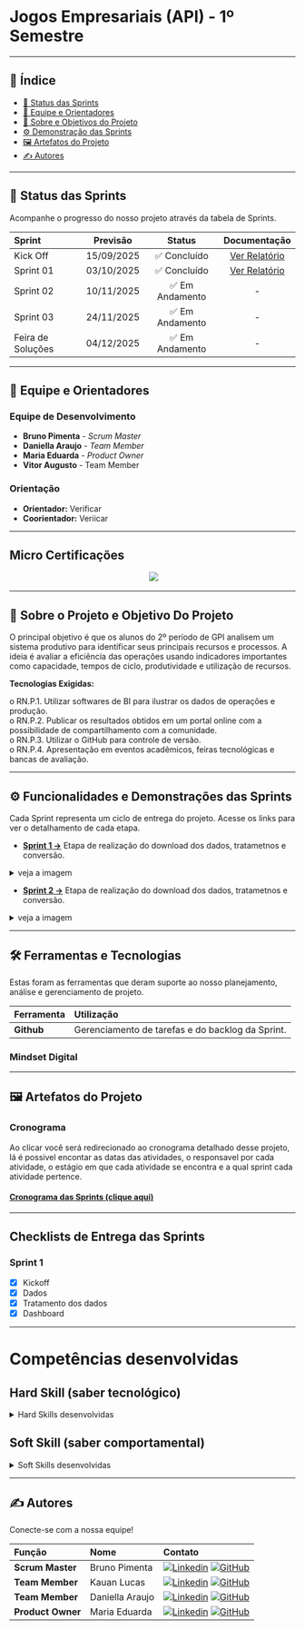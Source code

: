 # Jogos Empresariais (API) - 1º Semestre

> 

---

## 📝 Índice

- [🚀 Status das Sprints](#-status-das-sprints)
- [👥 Equipe e Orientadores](#-equipe-e-orientadores)
- [🎯 Sobre e Objetivos do Projeto](#-sobre-o-projeto-e-objetivo-do-projeto)
- [⚙️ Demonstração das Sprints](#️-funcionalidades-e-demonstrações-das-sprints)
- [🖼️ Artefatos do Projeto](#️-artefatos-do-projeto)
- [✍️ Autores](#️-autores)

---

## 🚀 Status das Sprints

Acompanhe o progresso do nosso projeto através da tabela de Sprints.

| Sprint | Previsão | Status | Documentação |
| :--- | :---: | :---: | :---: |
| Kick Off | 15/09/2025 | ✅ Concluído | [Ver Relatório](https://github.com/user-attachments/files/22416160/Requisitos.de.Cliente.PI.II.e.JE.-.GPI.2025.2.pdf) |
| Sprint 01 | 03/10/2025 | ✅ Concluído | [Ver Relatório](https://github.com/zorpinha/Jogos-empresariais/blob/5e1f55867ed2838a0584764dadd21dfb8ced138b/sprints/Sprint%201.md) |
| Sprint 02 | 10/11/2025 | ✅ Em Andamento| - |
| Sprint 03 | 24/11/2025 | ✅ Em Andamento | - |
| Feira de Soluções| 04/12/2025 | ✅ Em Andamento | - |
---

## 👥 Equipe e Orientadores

### Equipe de Desenvolvimento
- **Bruno Pimenta** - *Scrum Master*
- **Daniella Araujo** - *Team Member*
- **Maria Eduarda** - *Product Owner*
- **Vitor Augusto** - Team Member

### Orientação
- **Orientador:** Verificar
- **Coorientador:** Veriicar

---

## Micro Certificações
<p align="center">
 <img src="https://img.shields.io/badge/STATUS-CONCLUÍDO-GREEN"/>
</p>

---

## 🎯 Sobre o Projeto e Objetivo Do Projeto

O principal objetivo é que os alunos do 2º período de GPI analisem um sistema produtivo para identificar seus principais recursos e processos. A ideia é avaliar a eficiência das operações usando indicadores importantes como capacidade, tempos de ciclo, produtividade e utilização de recursos.

**Tecnologias Exigidas:**

o RN.P.1. Utilizar softwares de BI para ilustrar os dados de operações e produção.  
o RN.P.2. Publicar os resultados obtidos em um portal online com a possibilidade de compartilhamento com a comunidade.  
o RN.P.3. Utilizar o GitHub para controle de versão.   
o RN.P.4. Apresentação em eventos acadêmicos, feiras tecnológicas e bancas de avaliação.  

---

## ⚙️ Funcionalidades e Demonstrações das Sprints

Cada Sprint representa um ciclo de entrega do projeto. Acesse os links para ver o detalhamento de cada etapa.

- **[Sprint 1 →](https://github.com/zorpinha/Jogos-empresariais/blob/5e1f55867ed2838a0584764dadd21dfb8ced138b/sprints/Sprint%201.md)** Etapa de realização do download dos dados, tratametnos e conversão.
  
<details>
<summary> veja a imagem </summary>

![msedge_qBJo6xCjbw](https://github.com/user-attachments/assets/0dfcdf70-9a56-43c7-ba1f-e724666f4e89)

</details>

- **[Sprint 2 →](https://github.com/zorpinha/Jogos-empresariais/blob/a070455c45cf774956c509535cafe91107e02e9e/sprints/sprint%202.md)** Etapa de realização do download dos dados, tratametnos e conversão.
  
<details>
<summary> veja a imagem </summary>


</details>

---

## 🛠️ Ferramentas e Tecnologias

Estas foram as ferramentas que deram suporte ao nosso planejamento, análise e gerenciamento de projeto.

| Ferramenta | Utilização |
| :--- | :--- |
| **Github** | Gerenciamento de tarefas e do backlog da Sprint. |

### Mindset Digital


---

## 🖼️ Artefatos do Projeto

### Cronograma
Ao clicar você será redirecionado ao cronograma detalhado desse projeto, lá é possivel encontar as datas das atividades, o responsavel por cada atividade, o estágio em que cada atividade se encontra e a qual sprint cada atividade pertence.

#### [Cronograma das Sprints (clique aqui)](https://github.com/users/zorpinha/projects/13)

---


## Checklists de Entrega das Sprints

### Sprint 1
- [x] Kickoff
- [x] Dados
- [x] Tratamento dos dados
- [x] Dashboard

 ---

# Competências desenvolvidas


## Hard Skill (saber tecnológico)
<details>
<summary>Hard Skills desenvolvidas</summary>
  
| Tecnologia/Metodologia | Classificação |
| ---------------------- | ------------- |
| Trello | ☆ ☆ ☆ ☆ ☆ ☆ ☆ ☆ ☆ ☆ |

 
</details>

## Soft Skill (saber comportamental)
<details>
<summary>Soft Skills desenvolvidas</summary>

| Habilidades | Classificação |
| ---------------------- | ------------- |
| Proatividade | ☆ ☆ ☆ ☆ ☆ ☆ ☆ ☆ ☆ ☆ |
| Colaboração | ☆ ☆ ☆ ☆ ☆ ☆ ☆ ☆ ☆ ☆ |
| Trabalho em equipe |☆ ☆ ☆ ☆ ☆ ☆ ☆ ☆ ☆ ☆ |
| Pontualidade | ☆ ☆ ☆ ☆ ☆ ☆ ☆ ☆ ☆ ☆ |
| Criatividade | ☆ ☆ ☆ ☆ ☆ ☆ ☆ ☆ ☆ ☆ |
| Comunicação | ☆ ☆ ☆ ☆ ☆ ☆ ☆ ☆ ☆ ☆ |

</details>

---


## ✍️ Autores

Conecte-se com a nossa equipe!

| Função | Nome | Contato |
| :--- | :--- | :--- |
| **Scrum Master** | Bruno Pimenta | [![Linkedin](https://img.shields.io/badge/Linkedin-blue?style=flat-square&logo=Linkedin&logoColor=white)](https://www.linkedin.com/in/bruno-pimenta-b787522b4/) [![GitHub](https://img.shields.io/badge/GitHub-111217?style=flat-square&logo=github&logoColor=white)](https://github.com/zorpinha) |
| **Team Member** | Kauan Lucas | [![Linkedin](https://img.shields.io/badge/Linkedin-blue?style=flat-square&logo=Linkedin&logoColor=white)](...) [![GitHub](https://img.shields.io/badge/GitHub-111217?style=flat-square&logo=github&logoColor=white)](...) |
| **Team Member** | Daniella Araujo| [![Linkedin](https://img.shields.io/badge/Linkedin-blue?style=flat-square&logo=Linkedin&logoColor=white)](...) [![GitHub](https://img.shields.io/badge/GitHub-111217?style=flat-square&logo=github&logoColor=white)](...) |
| **Product Owner**| Maria Eduarda | [![Linkedin](https://img.shields.io/badge/Linkedin-blue?style=flat-square&logo=Linkedin&logoColor=white)](...) [![GitHub](https://img.shields.io/badge/GitHub-111217?style=flat-square&logo=github&logoColor=white)](...) |
```
